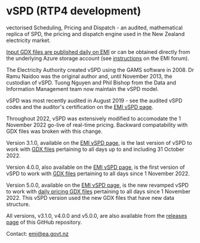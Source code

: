 vSPD (RTP4 development)
====

vectorised Scheduling, Pricing and Dispatch - an audited, mathematical replica of SPD, the
pricing and dispatch engine used in the New Zealand electricity market.

[Input GDX files are published daily on EMI](https://www.emi.ea.govt.nz/Wholesale/Datasets/DispatchAndPricing/GDX/) or 
can be obtained directly from the underlying Azure storage account (see [instructions](https://www.emi.ea.govt.nz/Forum/thread/new-access-arrangements-to-emi-datasets-retirement-of-anonymous-ftp/) 
on the EMI forum).

The Electricity Authority created vSPD using the GAMS software in 2008. Dr Ramu Naidoo was
the original author and, until November 2013, the custodian of vSPD. Tuong Nguyen and Phil Bishop
from the Data and Information Management team now maintain the vSPD model.

vSPD was most recently audited in August 2019 - see the audited vSPD codes and the auditor's certification on the [EMI vSPD page](https://www.emi.ea.govt.nz/Wholesale/Tools/vSPD).

Throughout 2022, vSPD was extensively modified to accomodate the 1 November 2022 go-live of real-time pricing. Backward 
compatability with GDX files was broken with this change.

Version 3.1.0, available on the [EMI vSPD page,](https://www.emi.ea.govt.nz/Wholesale/Tools/vSPD) is
the last version of vSPD to work with [GDX files](https://www.emi.ea.govt.nz/Wholesale/Datasets/DispatchAndPricing/Pre1November2022Archive/GDX/) pertaining to all days up to and 
including 31 October 2022.

Version 4.0.0, also available on the [EMI vSPD page,](https://www.emi.ea.govt.nz/Wholesale/Tools/vSPD) is
the first version of vSPD to work with [GDX files](https://www.emi.ea.govt.nz/Wholesale/Datasets/DispatchAndPricing/GDX/) pertaining to all days since 
1 November 2022.

Version 5.0.0, available on the [EMI vSPD page,](https://www.emi.ea.govt.nz/Wholesale/Tools/vSPD) is
the new revamped vSPD to work with [daily pricing GDX files](https://www.emi.ea.govt.nz/Wholesale/Datasets/DispatchAndPricing/GDX/Pricing) pertaining to all days since 1 November 2022. This vSPD version used the new GDX files that have new data structure. 

All versions, v3.1.0, v4.0.0 and v5.0.0, are also available from the [releases page](https://github.com/ElectricityAuthority/vSPD/releases) of this GitHub repository.

Contact: emi@ea.govt.nz
